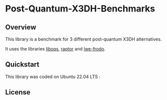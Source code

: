 # Post-Quantum-X3DH-Benchmarks

## Overview

This library is a benchmark for 3 different post-quantum X3DH alternatives.

It uses the libraries [liboqs](https://github.com/open-quantum-safe/liboqs), [raptor](https://github.com/zhenfeizhang/raptor) and [lwe-frodo](https://github.com/lwe-frodo/lwe-frodo).

## Quickstart

This library was coded on Ubuntu 22.04 LTS :

## License

